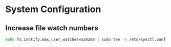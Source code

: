 # System Configuration

## Increase file watch numbers
```bash
echo fs.inotify.max_user_watches=524288 | sudo tee -a /etc/sysctl.conf && sudo sysctl -p
```
